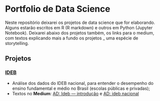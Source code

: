 # Portfolio de Data Science

Neste repositório deixarei os projetos de data science que for elaborando. Alguns estarão escritos em R (R markdown) e outros em Python (Jupyter Notebook). Deixarei abaixo dos projetos também, os links para o medium, com textos explicando mais a fundo os projetos _ uma espécie de storytelling.

## Projetos

### [IDEB](https://github.com/heavyrick/datascience/blob/master/ideb/ideb_nacional.ipynb)
* Análise dos dados do IDEB nacional, para entender o desempenho do ensino fundamental e médio no Brasil (escolas públicas e privadas);
* Textos no **Medium**: [AD: Ideb — introdução](https://medium.com/@heavyrick/ad-ideb-introdu%C3%A7%C3%A3o-8c3eab6fb6d8) e [AD: ideb nacional](https://medium.com/@heavyrick/ad-ideb-nacional-2d07ee2863dd)